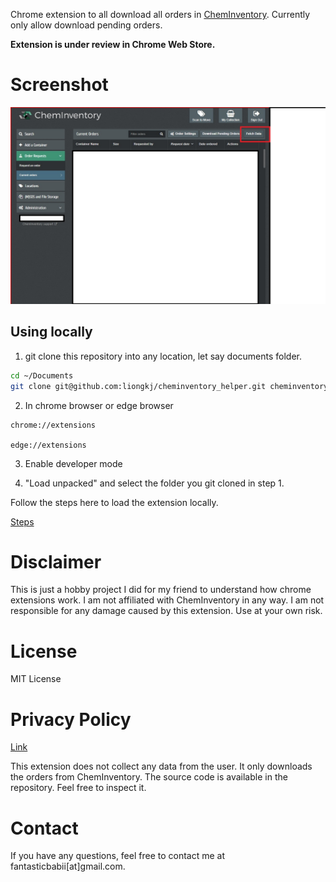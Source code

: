 Chrome extension to all download all orders in [ChemInventory](https://www.cheminventory.net/). Currently only allow download pending orders.

**Extension is under review in Chrome Web Store.**

# Screenshot
![Screenshot](./img/ss1.jpg)

## Using locally
1. git clone this repository into any location, let say documents folder.

```bash
cd ~/Documents
git clone git@github.com:liongkj/cheminventory_helper.git cheminventory_helper
```

2.  In chrome browser or edge browser
```
chrome://extensions

edge://extensions
```

3. Enable developer mode

4. "Load unpacked" and select the folder you git cloned in step 1. 

Follow the steps here to load the extension locally.

[Steps](https://developer.chrome.com/docs/extensions/get-started/tutorial/hello-world#load-unpacked)



# Disclaimer
This is just a hobby project I did for my friend to understand how chrome extensions work. I am not affiliated with ChemInventory in any way. I am not responsible for any damage caused by this extension. Use at your own risk.

# License
MIT License

# Privacy Policy
[Link](./privacy.md)

This extension does not collect any data from the user. It only downloads the orders from ChemInventory. The source code is available in the repository. Feel free to inspect it.

# Contact
If you have any questions, feel free to contact me at fantasticbabii[at]gmail.com.

